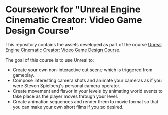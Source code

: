 # Coursework for "Unreal Engine Cinematic Creator: Video Game Design Course"

This repository contains the assets developed as part of the course [Unreal Engine Cinematic Creator: Video Game Design Course](https://www.gamedev.tv/p/unreal-cinematic).

The goal of this course is to use Unreal to:

* Create your own non-interactive cut scene which is triggered from gameplay.
* Compose interesting camera shots and animate your cameras as if you were Steven Spielberg's personal camera operator.
* Create movement and flavor in your levels by animating world events to take place as the player moves through your level.
* Create animation sequences and render them to movie format so that you can make your own short films if you so desired.
